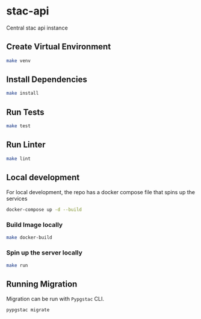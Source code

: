 # stac-api

Central stac api instance

## Create Virtual Environment

```bash
make venv
```

## Install Dependencies

```bash
make install
```

## Run Tests

```bash
make test
```

## Run Linter

```bash
make lint
```

## Local development

For local development, the repo has a docker compose file that spins up the services

```bash
docker-compose up -d --build
```

### Build Image locally

```bash
make docker-build
```

### Spin up the server locally

```bash
make run
```

## Running Migration

Migration can be run with `Pypgstac` CLI.

```bash
pypgstac migrate
```
